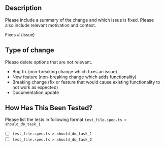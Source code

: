 ## Description

Please include a summary of the change and which issue is fixed. Please also include relevant motivation and context.

Fixes # (issue)

## Type of change

Please delete options that are not relevant.

- Bug fix (non-breaking change which fixes an issue)
- New feature (non-breaking change which adds functionality)
- Breaking change (fix or feature that would cause existing functionality to not work as expected)
- Documentation update

## How Has This Been Tested?

Please list the tests in following format `test_file.spec.ts > should_do_task_1`

- [ ] `test_file.spec.ts > should_do_task_1`
- [ ] `test_file.spec.ts > should_do_task_2`
